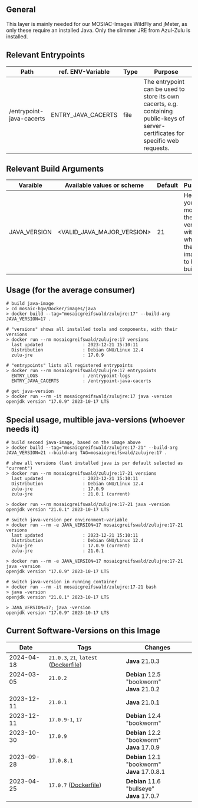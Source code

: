## General
This layer is mainly needed for our MOSIAC-Images WildFly and jMeter, as only these require an installed Java.
Only the slimmer JRE from Azul-Zulu is installed.


## Relevant Entrypoints
| Path                     | ref. ENV-Variable  | Type | Purpose                                                                                                                            |
|--------------------------|--------------------|------|------------------------------------------------------------------------------------------------------------------------------------|
| /entrypoint-java-cacerts | ENTRY_JAVA_CACERTS | file | The entrypoint can be used to store its own cacerts, e.g. containing public-keys of server-certificates for specific web requests. |


## Relevant Build Arguments
| Varaible     | Available values or scheme   | Default | Purpose                                                                   |
|--------------|------------------------------|---------|---------------------------------------------------------------------------|
| JAVA_VERSION | \<VALID_JAVA_MAJOR_VERSION\> | 21      | Here you can modify the java version with which the image is to be built. |


## Usage (for the average consumer)
```shell
# build java-image
> cd mosaic-hgw/Docker/images/java
> docker build --tag="mosaicgreifswald/zulujre:17" --build-arg JAVA_VERSION=17 .

# "versions" shows all installed tools and components, with their versions
> docker run --rm mosaicgreifswald/zulujre:17 versions
  last updated               : 2023-12-21 15:10:11
  Distribution               : Debian GNU/Linux 12.4
  zulu-jre                   : 17.0.9
  
# "entrypoints" lists all registered entrypoints
> docker run --rm mosaicgreifswald/zulujre:17 entrypoints
  ENTRY_LOGS                 : /entrypoint-logs
  ENTRY_JAVA_CACERTS         : /entrypoint-java-cacerts

# get java-version
> docker run --rm -it mosaicgreifswald/zulujre:17 java -version
openjdk version "17.0.9" 2023-10-17 LTS
```

## Special usage, multible java-versions (whoever needs it)
```shell
# build second java-image, based on the image above
> docker build --tag="mosaicgreifswald/zulujre:17-21" --build-arg JAVA_VERSION=21 --build-arg TAG=mosaicgreifswald/zulujre:17 .

# show all versions (last installed java is per default selected as "current") 
> docker run --rm mosaicgreifswald/zulujre:17-21 versions
  last updated               : 2023-12-21 15:10:11
  Distribution               : Debian GNU/Linux 12.4
  zulu-jre                   : 17.0.9
  zulu-jre                   : 21.0.1 (current)

> docker run --rm mosaicgreifswald/zulujre:17-21 java -version
openjdk version "21.0.1" 2023-10-17 LTS

# switch java-version per environment-variable
> docker run --rm -e JAVA_VERSION=17 mosaicgreifswald/zulujre:17-21 versions
  last updated               : 2023-12-21 15:10:11
  Distribution               : Debian GNU/Linux 12.4
  zulu-jre                   : 17.0.9 (current)
  zulu-jre                   : 21.0.1

> docker run --rm -e JAVA_VERSION=17 mosaicgreifswald/zulujre:17-21 java -version
openjdk version "17.0.9" 2023-10-17 LTS

# switch java-version in running container
> docker run --rm -it mosaicgreifswald/zulujre:17-21 bash
> java -version
openjdk version "21.0.1" 2023-10-17 LTS

> JAVA_VERSION=17; java -version
openjdk version "17.0.9" 2023-10-17 LTS
```

## Current Software-Versions on this Image
| Date               | Tags                                                                                                                                                         | Changes                                         |
|--------------------|--------------------------------------------------------------------------------------------------------------------------------------------------------------|-------------------------------------------------|
| 2024-04-18         | `21.0.3`, `21`, `latest` ([Dockerfile](https://github.com/mosaic-hgw/Docker/blob/7083169457b7f66494159628479aa36cc166b13a/image/zulujre/Dockerfile.zulujre)) | **Java** 21.0.3                                 |
| 2024-03-05<br><br> | `21.0.2`<br><br>                                                                                                                                             | **Debian** 12.5 "bookworm"<br>**Java** 21.0.2   |
| 2023-12-11         | `21.0.1`                                                                                                                                                     | **Java** 21.0.1                                 |
| 2023-12-11         | `17.0.9-1`, `17`                                                                                                                                             | **Debian** 12.4 "bookworm"                      |
| 2023-10-30<br><br> | `17.0.9`<br><br>                                                                                                                                             | **Debian** 12.2 "bookworm"<br>**Java** 17.0.9   |
| 2023-09-28<br><br> | `17.0.8.1`<br><br>                                                                                                                                           | **Debian** 12.1 "bookworm"<br>**Java** 17.0.8.1 |
| 2023-04-25<br><br> | `17.0.7` ([Dockerfile](https://github.com/mosaic-hgw/Docker/blob/3441209dd6b8ef2892a6e264ad58898c805e0114/image/java/Dockerfile.jre.zulu))<br><br>           | **Debian** 11.6 "bullseye"<br>**Java** 17.0.7   |
